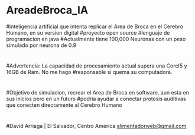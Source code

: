 # AreadeBroca_IA

#inteligencia artificial que intenta replicar el Area de Broca en el Cerebro Humano, en su version digital
#proyecto open source
#lenguaje de programacion en java
#Actualmente tiene 100,000 Neuronas con un peso simulado por neurona de 0.9
#
#Advertencia: La capacidad de procesamiento actual supera una CoreI5 y 16GB de Ram. No me hago #responsable si quema su computadora. 
#
#
#Objetivo de simulacion, recrear el Area de Broca en software, aun esta en sus inicios pero en un futuro #podria ayudar a conectar protesis auditivas que conecten directamente al Cerebro Humano
#
#David Arriaga | El Salvador, Centro America alimentadorweb@gmail.com